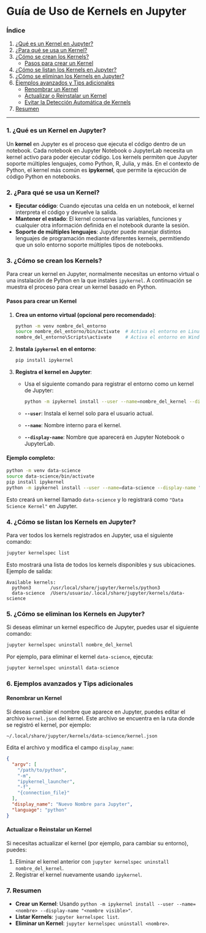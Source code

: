 # Guía de Uso de Kernels en Jupyter

### Índice

1. [¿Qué es un Kernel en Jupyter?](#1-¿Qué-es-un-Kernel-en-Jupyter)
2. [¿Para qué se usa un Kernel?](#2-¿Para-qué-se-usa-un-Kernel)
3. [¿Cómo se crean los Kernels?](#3-¿Cómo-se-crean-los-Kernels)
   - [Pasos para crear un Kernel](#pasos-para-crear-un-Kernel)
4. [¿Cómo se listan los Kernels en Jupyter?](#4-¿Cómo-se-listan-los-Kernels-en-Jupyter)
5. [¿Cómo se eliminan los Kernels en Jupyter?](#5-¿Cómo-se-eliminan-los-Kernels-en-Jupyter)
6. [Ejemplos avanzados y Tips adicionales](#6-Ejemplos-avanzados-y-Tips-adicionales)
   - [Renombrar un Kernel](#Renombrar-un-Kernel)
   - [Actualizar o Reinstalar un Kernel](#Actualizar-o-Reinstalar-un-Kernel)
   - [Evitar la Detección Automática de Kernels](#Evitar-la-Detección-Automática-de-Kernels)
7. [Resumen](#7-Resumen)

---

### 1. ¿Qué es un Kernel en Jupyter?

Un **kernel** en Jupyter es el proceso que ejecuta el código dentro de un notebook. Cada notebook en Jupyter Notebook o JupyterLab necesita un kernel activo para poder ejecutar código. Los kernels permiten que Jupyter soporte múltiples lenguajes, como Python, R, Julia, y más. En el contexto de Python, el kernel más común es **ipykernel**, que permite la ejecución de código Python en notebooks.

### 2. ¿Para qué se usa un Kernel?

- **Ejecutar código**: Cuando ejecutas una celda en un notebook, el kernel interpreta el código y devuelve la salida.
- **Mantener el estado**: El kernel conserva las variables, funciones y cualquier otra información definida en el notebook durante la sesión.
- **Soporte de múltiples lenguajes**: Jupyter puede manejar distintos lenguajes de programación mediante diferentes kernels, permitiendo que un solo entorno soporte múltiples tipos de notebooks.

### 3. ¿Cómo se crean los Kernels?

Para crear un kernel en Jupyter, normalmente necesitas un entorno virtual o una instalación de Python en la que instales `ipykernel`. A continuación se muestra el proceso para crear un kernel basado en Python.

#### Pasos para crear un Kernel

1. **Crea un entorno virtual (opcional pero recomendado)**:

   ```bash
   python -m venv nombre_del_entorno
   source nombre_del_entorno/bin/activate  # Activa el entorno en Linux/macOS
   nombre_del_entorno\Scripts\activate     # Activa el entorno en Windows
   ```

2. **Instala ****`ipykernel`**** en el entorno**:

   ```bash
   pip install ipykernel
   ```

3. **Registra el kernel en Jupyter**:

   - Usa el siguiente comando para registrar el entorno como un kernel de Jupyter:

     ```bash
     python -m ipykernel install --user --name=nombre_del_kernel --display-name "Nombre para mostrar en Jupyter"
     ```

   - **`--user`**: Instala el kernel solo para el usuario actual.

   - **`--name`**: Nombre interno para el kernel.

   - **`--display-name`**: Nombre que aparecerá en Jupyter Notebook o JupyterLab.

#### Ejemplo completo:

```bash
python -m venv data-science
source data-science/bin/activate
pip install ipykernel
python -m ipykernel install --user --name=data-science --display-name "Data Science Kernel"
```

Esto creará un kernel llamado `data-science` y lo registrará como `"Data Science Kernel"` en Jupyter.

### 4. ¿Cómo se listan los Kernels en Jupyter?

Para ver todos los kernels registrados en Jupyter, usa el siguiente comando:

```bash
jupyter kernelspec list
```

Esto mostrará una lista de todos los kernels disponibles y sus ubicaciones. Ejemplo de salida:

```
Available kernels:
  python3       /usr/local/share/jupyter/kernels/python3
  data-science  /Users/usuario/.local/share/jupyter/kernels/data-science
```

### 5. ¿Cómo se eliminan los Kernels en Jupyter?

Si deseas eliminar un kernel específico de Jupyter, puedes usar el siguiente comando:

```bash
jupyter kernelspec uninstall nombre_del_kernel
```

Por ejemplo, para eliminar el kernel `data-science`, ejecuta:

```bash
jupyter kernelspec uninstall data-science
```

### 6. Ejemplos avanzados y Tips adicionales

#### Renombrar un Kernel

Si deseas cambiar el nombre que aparece en Jupyter, puedes editar el archivo `kernel.json` del kernel. Este archivo se encuentra en la ruta donde se registró el kernel, por ejemplo:

```plaintext
~/.local/share/jupyter/kernels/data-science/kernel.json
```

Edita el archivo y modifica el campo `display_name`:

```json
{
  "argv": [
    "/path/to/python",
    "-m",
    "ipykernel_launcher",
    "-f",
    "{connection_file}"
  ],
  "display_name": "Nuevo Nombre para Jupyter",
  "language": "python"
}
```

#### Actualizar o Reinstalar un Kernel

Si necesitas actualizar el kernel (por ejemplo, para cambiar su entorno), puedes:

1. Eliminar el kernel anterior con `jupyter kernelspec uninstall nombre_del_kernel`.
2. Registrar el kernel nuevamente usando `ipykernel`.

### 7. Resumen

- **Crear un Kernel**: Usando `python -m ipykernel install --user --name=<nombre> --display-name "<nombre visible>"`.
- **Listar Kernels**: `jupyter kernelspec list`.
- **Eliminar un Kernel**: `jupyter kernelspec uninstall <nombre>`.

